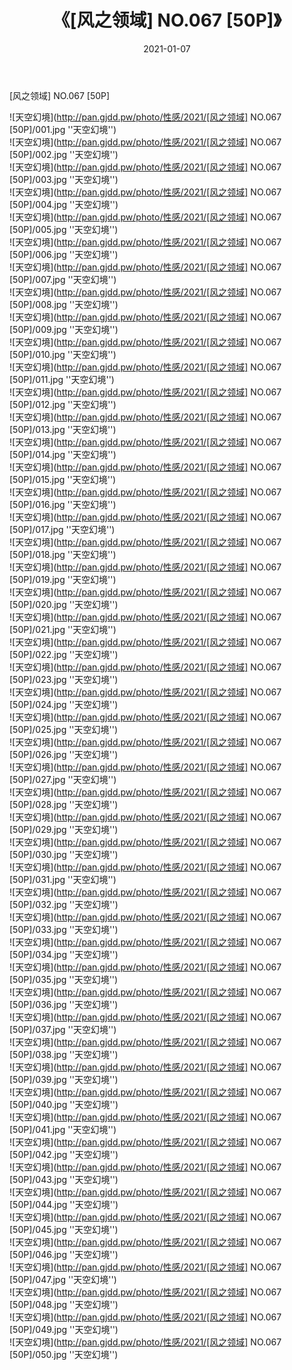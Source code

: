﻿---
layout: post
title:  《[风之领域] NO.067 [50P]》
date:   2021-01-07
img: http://pan.gjdd.pw/photo/性感/2021/[风之领域] NO.067 [50P]/000.jpg
categories: [美女, 性感, 泳衣]
---

[风之领域] NO.067 [50P]



![天空幻境](http://pan.gjdd.pw/photo/性感/2021/[风之领域] NO.067 [50P]/001.jpg ''天空幻境'') <br>
![天空幻境](http://pan.gjdd.pw/photo/性感/2021/[风之领域] NO.067 [50P]/002.jpg ''天空幻境'') <br>
![天空幻境](http://pan.gjdd.pw/photo/性感/2021/[风之领域] NO.067 [50P]/003.jpg ''天空幻境'') <br>
![天空幻境](http://pan.gjdd.pw/photo/性感/2021/[风之领域] NO.067 [50P]/004.jpg ''天空幻境'') <br>
![天空幻境](http://pan.gjdd.pw/photo/性感/2021/[风之领域] NO.067 [50P]/005.jpg ''天空幻境'') <br>
![天空幻境](http://pan.gjdd.pw/photo/性感/2021/[风之领域] NO.067 [50P]/006.jpg ''天空幻境'') <br>
![天空幻境](http://pan.gjdd.pw/photo/性感/2021/[风之领域] NO.067 [50P]/007.jpg ''天空幻境'') <br>
![天空幻境](http://pan.gjdd.pw/photo/性感/2021/[风之领域] NO.067 [50P]/008.jpg ''天空幻境'') <br>
![天空幻境](http://pan.gjdd.pw/photo/性感/2021/[风之领域] NO.067 [50P]/009.jpg ''天空幻境'') <br>
![天空幻境](http://pan.gjdd.pw/photo/性感/2021/[风之领域] NO.067 [50P]/010.jpg ''天空幻境'') <br>
![天空幻境](http://pan.gjdd.pw/photo/性感/2021/[风之领域] NO.067 [50P]/011.jpg ''天空幻境'') <br>
![天空幻境](http://pan.gjdd.pw/photo/性感/2021/[风之领域] NO.067 [50P]/012.jpg ''天空幻境'') <br>
![天空幻境](http://pan.gjdd.pw/photo/性感/2021/[风之领域] NO.067 [50P]/013.jpg ''天空幻境'') <br>
![天空幻境](http://pan.gjdd.pw/photo/性感/2021/[风之领域] NO.067 [50P]/014.jpg ''天空幻境'') <br>
![天空幻境](http://pan.gjdd.pw/photo/性感/2021/[风之领域] NO.067 [50P]/015.jpg ''天空幻境'') <br>
![天空幻境](http://pan.gjdd.pw/photo/性感/2021/[风之领域] NO.067 [50P]/016.jpg ''天空幻境'') <br>
![天空幻境](http://pan.gjdd.pw/photo/性感/2021/[风之领域] NO.067 [50P]/017.jpg ''天空幻境'') <br>
![天空幻境](http://pan.gjdd.pw/photo/性感/2021/[风之领域] NO.067 [50P]/018.jpg ''天空幻境'') <br>
![天空幻境](http://pan.gjdd.pw/photo/性感/2021/[风之领域] NO.067 [50P]/019.jpg ''天空幻境'') <br>
![天空幻境](http://pan.gjdd.pw/photo/性感/2021/[风之领域] NO.067 [50P]/020.jpg ''天空幻境'') <br>
![天空幻境](http://pan.gjdd.pw/photo/性感/2021/[风之领域] NO.067 [50P]/021.jpg ''天空幻境'') <br>
![天空幻境](http://pan.gjdd.pw/photo/性感/2021/[风之领域] NO.067 [50P]/022.jpg ''天空幻境'') <br>
![天空幻境](http://pan.gjdd.pw/photo/性感/2021/[风之领域] NO.067 [50P]/023.jpg ''天空幻境'') <br>
![天空幻境](http://pan.gjdd.pw/photo/性感/2021/[风之领域] NO.067 [50P]/024.jpg ''天空幻境'') <br>
![天空幻境](http://pan.gjdd.pw/photo/性感/2021/[风之领域] NO.067 [50P]/025.jpg ''天空幻境'') <br>
![天空幻境](http://pan.gjdd.pw/photo/性感/2021/[风之领域] NO.067 [50P]/026.jpg ''天空幻境'') <br>
![天空幻境](http://pan.gjdd.pw/photo/性感/2021/[风之领域] NO.067 [50P]/027.jpg ''天空幻境'') <br>
![天空幻境](http://pan.gjdd.pw/photo/性感/2021/[风之领域] NO.067 [50P]/028.jpg ''天空幻境'') <br>
![天空幻境](http://pan.gjdd.pw/photo/性感/2021/[风之领域] NO.067 [50P]/029.jpg ''天空幻境'') <br>
![天空幻境](http://pan.gjdd.pw/photo/性感/2021/[风之领域] NO.067 [50P]/030.jpg ''天空幻境'') <br>
![天空幻境](http://pan.gjdd.pw/photo/性感/2021/[风之领域] NO.067 [50P]/031.jpg ''天空幻境'') <br>
![天空幻境](http://pan.gjdd.pw/photo/性感/2021/[风之领域] NO.067 [50P]/032.jpg ''天空幻境'') <br>
![天空幻境](http://pan.gjdd.pw/photo/性感/2021/[风之领域] NO.067 [50P]/033.jpg ''天空幻境'') <br>
![天空幻境](http://pan.gjdd.pw/photo/性感/2021/[风之领域] NO.067 [50P]/034.jpg ''天空幻境'') <br>
![天空幻境](http://pan.gjdd.pw/photo/性感/2021/[风之领域] NO.067 [50P]/035.jpg ''天空幻境'') <br>
![天空幻境](http://pan.gjdd.pw/photo/性感/2021/[风之领域] NO.067 [50P]/036.jpg ''天空幻境'') <br>
![天空幻境](http://pan.gjdd.pw/photo/性感/2021/[风之领域] NO.067 [50P]/037.jpg ''天空幻境'') <br>
![天空幻境](http://pan.gjdd.pw/photo/性感/2021/[风之领域] NO.067 [50P]/038.jpg ''天空幻境'') <br>
![天空幻境](http://pan.gjdd.pw/photo/性感/2021/[风之领域] NO.067 [50P]/039.jpg ''天空幻境'') <br>
![天空幻境](http://pan.gjdd.pw/photo/性感/2021/[风之领域] NO.067 [50P]/040.jpg ''天空幻境'') <br>
![天空幻境](http://pan.gjdd.pw/photo/性感/2021/[风之领域] NO.067 [50P]/041.jpg ''天空幻境'') <br>
![天空幻境](http://pan.gjdd.pw/photo/性感/2021/[风之领域] NO.067 [50P]/042.jpg ''天空幻境'') <br>
![天空幻境](http://pan.gjdd.pw/photo/性感/2021/[风之领域] NO.067 [50P]/043.jpg ''天空幻境'') <br>
![天空幻境](http://pan.gjdd.pw/photo/性感/2021/[风之领域] NO.067 [50P]/044.jpg ''天空幻境'') <br>
![天空幻境](http://pan.gjdd.pw/photo/性感/2021/[风之领域] NO.067 [50P]/045.jpg ''天空幻境'') <br>
![天空幻境](http://pan.gjdd.pw/photo/性感/2021/[风之领域] NO.067 [50P]/046.jpg ''天空幻境'') <br>
![天空幻境](http://pan.gjdd.pw/photo/性感/2021/[风之领域] NO.067 [50P]/047.jpg ''天空幻境'') <br>
![天空幻境](http://pan.gjdd.pw/photo/性感/2021/[风之领域] NO.067 [50P]/048.jpg ''天空幻境'') <br>
![天空幻境](http://pan.gjdd.pw/photo/性感/2021/[风之领域] NO.067 [50P]/049.jpg ''天空幻境'') <br>
![天空幻境](http://pan.gjdd.pw/photo/性感/2021/[风之领域] NO.067 [50P]/050.jpg ''天空幻境'') <br>